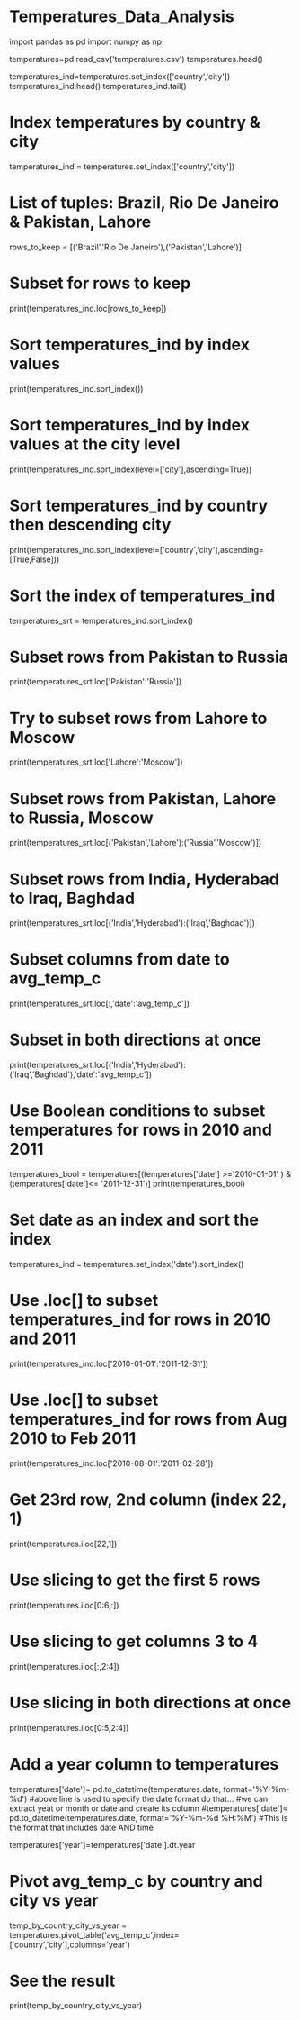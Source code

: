 # Temperatures_Data_Analysis
import pandas as pd
import numpy as np

temperatures=pd.read_csv('temperatures.csv')
temperatures.head()

temperatures_ind=temperatures.set_index(['country','city'])
temperatures_ind.head()
temperatures_ind.tail()

# Index temperatures by country & city
temperatures_ind = temperatures.set_index(['country','city'])

# List of tuples: Brazil, Rio De Janeiro & Pakistan, Lahore
rows_to_keep = [('Brazil','Rio De Janeiro'),('Pakistan','Lahore')]

# Subset for rows to keep
print(temperatures_ind.loc[rows_to_keep])

# Sort temperatures_ind by index values
print(temperatures_ind.sort_index())

# Sort temperatures_ind by index values at the city level
print(temperatures_ind.sort_index(level=['city'],ascending=True))

# Sort temperatures_ind by country then descending city
print(temperatures_ind.sort_index(level=['country','city'],ascending=[True,False]))

# Sort the index of temperatures_ind
temperatures_srt = temperatures_ind.sort_index()

# Subset rows from Pakistan to Russia
print(temperatures_srt.loc['Pakistan':'Russia'])

# Try to subset rows from Lahore to Moscow
print(temperatures_srt.loc['Lahore':'Moscow'])

# Subset rows from Pakistan, Lahore to Russia, Moscow
print(temperatures_srt.loc[('Pakistan','Lahore'):('Russia','Moscow')])

# Subset rows from India, Hyderabad to Iraq, Baghdad
print(temperatures_srt.loc[('India','Hyderabad'):('Iraq','Baghdad')])

# Subset columns from date to avg_temp_c
print(temperatures_srt.loc[:,'date':'avg_temp_c'])

# Subset in both directions at once
print(temperatures_srt.loc[('India','Hyderabad'):('Iraq','Baghdad'),'date':'avg_temp_c'])

# Use Boolean conditions to subset temperatures for rows in 2010 and 2011
temperatures_bool = temperatures[(temperatures['date'] >='2010-01-01' ) & (temperatures['date']<= '2011-12-31')]
print(temperatures_bool)

# Set date as an index and sort the index
temperatures_ind = temperatures.set_index('date').sort_index()

# Use .loc[] to subset temperatures_ind for rows in 2010 and 2011
print(temperatures_ind.loc['2010-01-01':'2011-12-31'])

# Use .loc[] to subset temperatures_ind for rows from Aug 2010 to Feb 2011
print(temperatures_ind.loc['2010-08-01':'2011-02-28'])

# Get 23rd row, 2nd column (index 22, 1)
print(temperatures.iloc[22,1])

# Use slicing to get the first 5 rows
print(temperatures.iloc[0:6,:])

# Use slicing to get columns 3 to 4
print(temperatures.iloc[:,2:4])

# Use slicing in both directions at once
print(temperatures.iloc[0:5,2:4])

# Add a year column to temperatures
temperatures['date']= pd.to_datetime(temperatures.date, format='%Y-%m-%d')
#above line is used to specify the date format do that...
#we can extract yeat or month or date and create its column
#temperatures['date']= pd.to_datetime(temperatures.date, format='%Y-%m-%d %H:%M')
#This is the format that includes date AND time

temperatures['year']=temperatures['date'].dt.year

# Pivot avg_temp_c by country and city vs year
temp_by_country_city_vs_year = temperatures.pivot_table('avg_temp_c',index=['country','city'],columns='year')

# See the result
print(temp_by_country_city_vs_year)
